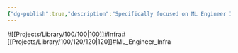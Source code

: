 ```yaml
---
{"dg-publish":true,"description":"Specifically focused on ML Engineer Infrastructure. Like a GPU .","permalink":"/projects/library/100/120/120/","dgPassFrontmatter":true,"noteIcon":"0","created":"2024-01-24T15:24:09.124+09:00","updated":"2024-06-20T02:11:18.682+09:00"}
---
```


#[[Projects/Library/100/100\|100]]#Infra#[[Projects/Library/100/120/120\|120]]#ML_Engineer_Infra


